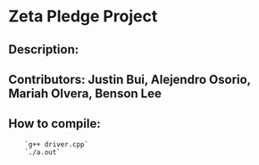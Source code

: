 # Zeta Pledge Project

## Description:

## Contributors: Justin Bui, Alejendro Osorio, Mariah Olvera, Benson Lee

## How to compile:

        `g++ driver.cpp`
        `./a.out`
